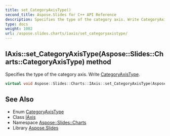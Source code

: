 ```yaml
---
title: set_CategoryAxisType()
second_title: Aspose.Slides for C++ API Reference
description: Specifies the type of the category axis. Write CategoryAxisType.
type: docs
weight: 1002
url: /aspose.slides.charts/iaxis/set_categoryaxistype/
---
```

## IAxis::set_CategoryAxisType(Aspose::Slides::Charts::CategoryAxisType) method


Specifies the type of the category axis. Write [CategoryAxisType](../../categoryaxistype/).

```cpp
virtual void Aspose::Slides::Charts::IAxis::set_CategoryAxisType(Aspose::Slides::Charts::CategoryAxisType value)=0
```

## See Also

* Enum [CategoryAxisType](../../categoryaxistype/)
* Class [IAxis](../)
* Namespace [Aspose::Slides::Charts](../../)
* Library [Aspose.Slides](../../../)